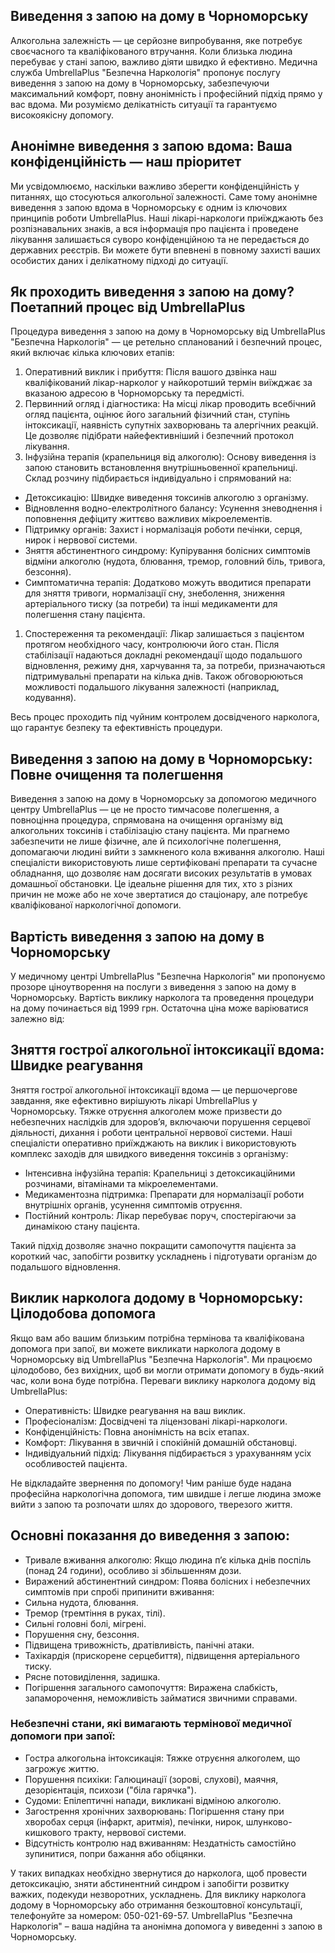 
## Виведення з запою на дому в Чорноморську

Алкогольна залежність — це серйозне випробування, яке потребує своєчасного та кваліфікованого втручання. Коли близька людина перебуває у стані запою, важливо діяти швидко й ефективно. Медична служба UmbrellaPlus "Безпечна Наркологія" пропонує послугу виведення з запою на дому в Чорноморську, забезпечуючи максимальний комфорт, повну анонімність і професійний підхід прямо у вас вдома. Ми розуміємо делікатність ситуації та гарантуємо високоякісну допомогу.

## Анонімне виведення з запою вдома: Ваша конфіденційність — наш пріоритет

Ми усвідомлюємо, наскільки важливо зберегти конфіденційність у питаннях, що стосуються алкогольної залежності. Саме тому анонімне виведення з запою вдома в Чорноморську є одним із ключових принципів роботи UmbrellaPlus. Наші лікарі-наркологи приїжджають без розпізнавальних знаків, а вся інформація про пацієнта і проведене лікування залишається суворо конфіденційною та не передається до державних реєстрів. Ви можете бути впевнені в повному захисті ваших особистих даних і делікатному підході до ситуації.

## Як проходить виведення з запою на дому? Поетапний процес від UmbrellaPlus

Процедура виведення з запою на дому в Чорноморську від UmbrellaPlus "Безпечна Наркологія" — це ретельно спланований і безпечний процес, який включає кілька ключових етапів:

1. Оперативний виклик і прибуття: Після вашого дзвінка наш кваліфікований лікар-нарколог у найкоротший термін виїжджає за вказаною адресою в Чорноморську та передмісті. 
2. Первинний огляд і діагностика: На місці лікар проводить всебічний огляд пацієнта, оцінює його загальний фізичний стан, ступінь інтоксикації, наявність супутніх захворювань та алергічних реакцій. Це дозволяє підібрати найефективніший і безпечний протокол лікування. 
3. Інфузійна терапія (крапельниця від алкоголю): Основу виведення із запою становить встановлення внутрішньовенної крапельниці. Склад розчину підбирається індивідуально і спрямований на: 

* Детоксикацію: Швидке виведення токсинів алкоголю з організму. 
* Відновлення водно-електролітного балансу: Усунення зневоднення і поповнення дефіциту життєво важливих мікроелементів. 
* Підтримку органів: Захист і нормалізація роботи печінки, серця, нирок і нервової системи. 
* Зняття абстинентного синдрому: Купірування болісних симптомів відміни алкоголю (нудота, блювання, тремор, головний біль, тривога, безсоння). 
* Симптоматична терапія: Додатково можуть вводитися препарати для зняття тривоги, нормалізації сну, знеболення, зниження артеріального тиску (за потреби) та інші медикаменти для полегшення стану пацієнта. 

1. Спостереження та рекомендації: Лікар залишається з пацієнтом протягом необхідного часу, контролюючи його стан. Після стабілізації надаються докладні рекомендації щодо подальшого відновлення, режиму дня, харчування та, за потреби, призначаються підтримувальні препарати на кілька днів. Також обговорюються можливості подальшого лікування залежності (наприклад, кодування). 

Весь процес проходить під чуйним контролем досвідченого нарколога, що гарантує безпеку та ефективність процедури.

## Виведення з запою на дому в Чорноморську: Повне очищення та полегшення

 Виведення з запою на дому в Чорноморську за допомогою медичного центру UmbrellaPlus — це не просто тимчасове полегшення, а повноцінна процедура, спрямована на очищення організму від алкогольних токсинів і стабілізацію стану пацієнта. Ми прагнемо забезпечити не лише фізичне, але й психологічне полегшення, допомагаючи людині вийти з замкненого кола вживання алкоголю.
 Наші спеціалісти використовують лише сертифіковані препарати та сучасне обладнання, що дозволяє нам досягати високих результатів в умовах домашньої обстановки. Це ідеальне рішення для тих, хто з різних причин не може або не хоче звертатися до стаціонару, але потребує кваліфікованої наркологічної допомоги.

## Вартість виведення з запою на дому в Чорноморську

 У медичному центрі UmbrellaPlus "Безпечна Наркологія" ми пропонуємо прозоре ціноутворення на послуги з виведення з запою на дому в Чорноморську. Вартість виклику нарколога та проведення процедури на дому починається від 1999 грн. Остаточна ціна може варіюватися залежно від:

## Зняття гострої алкогольної інтоксикації вдома: Швидке реагування 

Зняття гострої алкогольної інтоксикації вдома — це першочергове завдання, яке ефективно вирішують лікарі UmbrellaPlus у Чорноморську. Тяжке отруєння алкоголем може призвести до небезпечних наслідків для здоров’я, включаючи порушення серцевої діяльності, дихання і роботи центральної нервової системи.
 Наші спеціалісти оперативно приїжджають на виклик і використовують комплекс заходів для швидкого виведення токсинів з організму:

* Інтенсивна інфузійна терапія: Крапельниці з детоксикаційними розчинами, вітамінами та мікроелементами. 
* Медикаментозна підтримка: Препарати для нормалізації роботи внутрішніх органів, усунення симптомів отруєння. 
* Постійний контроль: Лікар перебуває поруч, спостерігаючи за динамікою стану пацієнта. 

Такий підхід дозволяє значно покращити самопочуття пацієнта за короткий час, запобігти розвитку ускладнень і підготувати організм до подальшого відновлення.

## Виклик нарколога додому в Чорноморську: Цілодобова допомога

Якщо вам або вашим близьким потрібна термінова та кваліфікована допомога при запої, ви можете викликати нарколога додому в Чорноморську від UmbrellaPlus "Безпечна Наркологія". Ми працюємо цілодобово, без вихідних, щоб ви могли отримати допомогу в будь-який час, коли вона буде потрібна.
 Переваги виклику нарколога додому від UmbrellaPlus:

* Оперативність: Швидке реагування на ваш виклик. 
* Професіоналізм: Досвідчені та ліцензовані лікарі-наркологи. 
* Конфіденційність: Повна анонімність на всіх етапах. 
* Комфорт: Лікування в звичній і спокійній домашній обстановці. 
* Індивідуальний підхід: Лікування підбирається з урахуванням усіх особливостей пацієнта. 

Не відкладайте звернення по допомогу! Чим раніше буде надана професійна наркологічна допомога, тим швидше і легше людина зможе вийти з запою та розпочати шлях до здорового, тверезого життя.

## Основні показання до виведення з запою:

* Тривале вживання алкоголю: Якщо людина п’є кілька днів поспіль (понад 24 години), особливо зі збільшенням дози. 
* Виражений абстинентний синдром: Поява болісних і небезпечних симптомів при спробі припинити вживання: 
* Сильна нудота, блювання.
* Тремор (тремтіння в руках, тілі).
* Сильні головні болі, мігрені.
* Порушення сну, безсоння.
* Підвищена тривожність, дратівливість, панічні атаки.
* Тахікардія (прискорене серцебиття), підвищення артеріального тиску.
* Рясне потовиділення, задишка.
* Погіршення загального самопочуття: Виражена слабкість, запаморочення, неможливість займатися звичними справами.

### Небезпечні стани, які вимагають термінової медичної допомоги при запої:

* Гостра алкогольна інтоксикація: Тяжке отруєння алкоголем, що загрожує життю. 
* Порушення психіки: Галюцинації (зорові, слухові), маячня, дезорієнтація, психози ("біла гарячка"). 
* Судоми: Епілептичні напади, викликані відміною алкоголю. 
* Загострення хронічних захворювань: Погіршення стану при хворобах серця (інфаркт, аритмія), печінки, нирок, шлунково-кишкового тракту, нервової системи. 
* Відсутність контролю над вживанням: Нездатність самостійно зупинитися, попри бажання або обіцянки. 

У таких випадках необхідно звернутися до нарколога, щоб провести детоксикацію, зняти абстинентний синдром і запобігти розвитку важких, подекуди незворотних, ускладнень.
 Для виклику нарколога додому в Чорноморську або отримання безкоштовної консультації, телефонуйте за номером: 050-021-69-57.
 UmbrellaPlus "Безпечна Наркологія" – ваша надійна та анонімна допомога у виведенні з запою в Чорноморську.

#####
